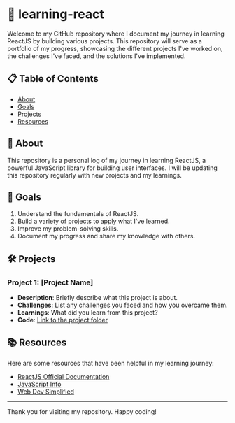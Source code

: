 # 🚀 learning-react
Welcome to my GitHub repository where I document my journey in learning ReactJS by building various projects. This repository will serve as a portfolio of my progress, showcasing the different projects I've worked on, the challenges I've faced, and the solutions I've implemented.

## 📋 Table of Contents

- [About](#-about)
- [Goals](#-goals)
- [Projects](#-projects)
- [Resources](#-resources)

## 📝 About

This repository is a personal log of my journey in learning ReactJS, a powerful JavaScript library for building user interfaces. I will be updating this repository regularly with new projects and my learnings.

## 🎯 Goals

1. Understand the fundamentals of ReactJS.
2. Build a variety of projects to apply what I've learned.
3. Improve my problem-solving skills.
4. Document my progress and share my knowledge with others.

## 🛠 Projects

### Project 1: [Project Name]
- **Description**: Briefly describe what this project is about.
- **Challenges**: List any challenges you faced and how you overcame them.
- **Learnings**: What did you learn from this project?
- **Code**: [Link to the project folder](./project-1)

## 📚 Resources

Here are some resources that have been helpful in my learning journey:

- [ReactJS Official Documentation](https://reactjs.org/docs/getting-started.html)
- [JavaScript Info](https://javascript.info/)
- [Web Dev Simplified]([https://www.freecodecamp.org/learn/front-end-libraries/react/](https://www.youtube.com/@WebDevSimplified))

---

Thank you for visiting my repository. Happy coding!

